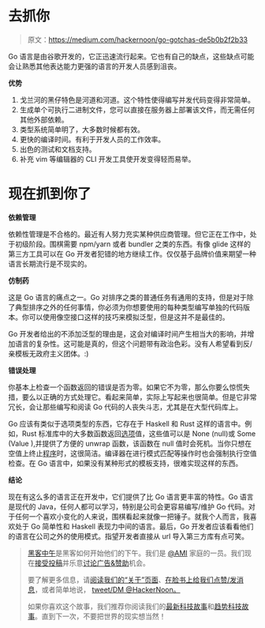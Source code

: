 # 去抓你

> 原文：<https://medium.com/hackernoon/go-gotchas-de5b0b2f2b33>

Go 语言是由谷歌开发的，它正迅速流行起来。它也有自己的缺点，这些缺点可能会让熟悉其他表达能力更强的语言的开发人员感到沮丧。

**优势**

1.  戈兰河的黑仔特色是河道和河道。这个特性使得编写并发代码变得非常简单。
2.  生成单个可执行二进制文件，您可以直接在服务器上部署该文件，而无需任何其他外部依赖。
3.  类型系统简单明了，大多数时候都有效。
4.  更快的编译时间。有利于开发人员的工作效率。
5.  出色的测试和文档支持。
6.  补充 vim 等编辑器的 CLI 开发工具使开发变得轻而易举。

# 现在抓到你了

**依赖管理**

依赖性管理是不合格的。最近有人努力充实某种供应商管理。但它正在工作中，处于初级阶段。围棋需要 npm/yarn 或者 bundler 之类的东西。有像 glide 这样的第三方工具可以在 Go 开发者犯错的地方继续工作。仅仅基于品牌价值来期望一种语言长期流行是不现实的。

**仿制药**

这是 Go 语言的痛点之一。Go 对排序之类的普通任务有通用的支持，但是对于除了典型排序之外的任何事情，你必须为你想要使用的每种类型编写单独的代码版本。你可以使用像空接口这样的技巧来模拟泛型，但是这并不是最佳的。

Go 开发者给出的不添加泛型的理由是，这会对编译时间产生相当大的影响，并增加语言的复杂性。这可能是真的，但这个问题带有政治色彩。没有人希望看到反/亲模板无政府主义团体。:)

**错误处理**

你基本上检查一个函数返回的错误是否为零。如果它不为零，那么你要么惊慌失措，要么以正确的方式处理它。看起来简单，实际上写起来也很简单。但是它非常冗长，会让那些编写和阅读 Go 代码的人丧失斗志，尤其是在大型代码库上。

Go 应该有类似于选项类型的东西，它存在于 Haskell 和 Rust 这样的语言中。例如，Rust 标准库中的大多数函数返回[选项](http://rustbyexample.com/std/option.html)值，这些值可以是 None (null)或 Some (Value ),并提供了方便的 unwrap 函数，该函数在 null 值时会死机。当你只想在空值上终止[程序](https://hackernoon.com/tagged/program)时，这很简洁。编译器在进行模式匹配等操作时也会强制执行空值检查。在 Go 语言中，如果没有某种形式的模板支持，很难实现这样的东西。

**结论**

现在有这么多的语言正在开发中，它们提供了比 Go 语言更丰富的特性。Go 语言是现代的 Java，任何人都可以学习，特别是公司会更容易编写/维护 Go 代码。对于任何一个喜欢小变化的人来说，围棋看起来就像一把锤子。就我个人而言，我喜欢处于 Go 简单性和 Haskell 表现力中间的语言。最后，Go 开发者应该看看他们的语言在公司之外的使用模式。指望开发者直接从 url 导入第三方库有点可笑。

> [黑客中午](http://bit.ly/Hackernoon)是黑客如何开始他们的下午。我们是 [@AMI](http://bit.ly/atAMIatAMI) 家庭的一员。我们现在[接受投稿](http://bit.ly/hackernoonsubmission)并乐意[讨论广告&赞助](mailto:partners@amipublications.com)机会。
> 
> 要了解更多信息，请[阅读我们的“关于”页面](https://goo.gl/4ofytp)、[在脸书上给我们点赞/发消息](http://bit.ly/HackernoonFB)，或者简单地说， [tweet/DM @HackerNoon。](https://goo.gl/k7XYbx)
> 
> 如果你喜欢这个故事，我们推荐你阅读我们的[最新科技故事](http://bit.ly/hackernoonlatestt)和[趋势科技故事](https://hackernoon.com/trending)。直到下一次，不要把世界的现实想当然！